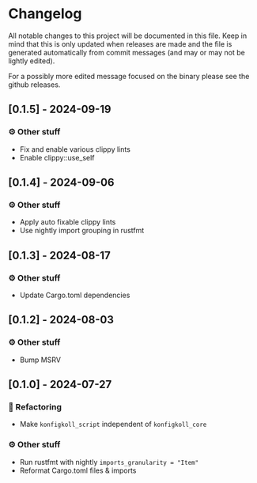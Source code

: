 # Changelog

All notable changes to this project will be documented in this file.
Keep in mind that this is only updated when releases are made and the file
is generated automatically from commit messages (and may or may not be lightly
edited).

For a possibly more edited message focused on the binary please see the github
releases.

## [0.1.5] - 2024-09-19

### ⚙️ Other stuff

- Fix and enable various clippy lints
- Enable clippy::use_self

## [0.1.4] - 2024-09-06

### ⚙️ Other stuff

- Apply auto fixable clippy lints
- Use nightly import grouping in rustfmt

## [0.1.3] - 2024-08-17

### ⚙️ Other stuff

- Update Cargo.toml dependencies

## [0.1.2] - 2024-08-03

### ⚙️ Other stuff

- Bump MSRV

## [0.1.0] - 2024-07-27

### 🚜 Refactoring

- Make `konfigkoll_script` independent of `konfigkoll_core`

### ⚙️ Other stuff

- Run rustfmt with nightly `imports_granularity = "Item"`
- Reformat Cargo.toml files & imports
